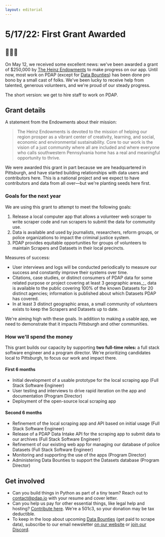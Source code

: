 ```yaml
---
layout: editorial
---
```


# 5/17/22: First Grant Awarded

## :tada::tada::tada:

On May 12, we received some excellent news: we've been awarded a grant of $250,000 by [The Heinz Endowments](https://www.heinz.org/) to make progress on our app. Until now, most work on PDAP (except for [Data Bounties](7-14-21-bounty-retro.md)) has been done pro bono by a small cast of folks. We've been lucky to receive help from talented, generous volunteers, and we're proud of our steady progress.

The short version: we get to hire staff to work on PDAP.

## Grant details

A statement from the Endowments about their mission:

> The Heinz Endowments is devoted to the mission of helping our region prosper as a vibrant center of creativity, learning, and social, economic and environmental sustainability. Core to our work is the vision of a just community where all are included and where everyone who calls southwestern Pennsylvania home has a real and meaningful opportunity to thrive.

We were awarded this grant in part because we are headquartered in Pittsburgh, and have started building relationships with data users and contributors here. This is a national project and we expect to have contributors and data from all over—but we're planting seeds here first.

### Goals for the next year

We are using this grant to attempt to meet the following goals:

1. Release a local computer app that allows a volunteer web scraper to write scraper code and run scrapers to submit the data for community use.
2. Data is available and used by journalists, researchers, reform groups, or police organizations to impact the criminal justice system.
3. PDAP provides equitable opportunities for groups of volunteers to maintain Scrapers and Datasets in their local precincts.

Measures of success:

* User interviews and logs will be conducted periodically to measure our success and constantly improve their systems over time.
* Citations, case studies, or distinct consumers of PDAP data for some related purpose or project covering at least 3 geographic areas_;_ data is available to the public covering 100% of the known Datasets for 20 distinct agencies; information is published about which Datasets PDAP has covered.
* In at least 3 distinct geographic areas, a small community of volunteers exists to keep the Scrapers and Datasets up to date.

We're aiming high with these goals. In addition to making a usable app, we need to demonstrate that it impacts Pittsburgh and other communities.

### How we'll spend the money

This grant builds our capacity by supporting **two full-time roles:** a full stack software engineer and a program director. We're prioritizing candidates local to Pittsburgh, to focus our work and impact there.

#### First 6 months

* Initial development of a usable prototype for the local scraping app (Full Stack Software Engineer)
* User testing and interviews to drive rapid iteration on the app and documentation (Program Director)
* Deployment of the open-source local scraping app

#### Second 6 months

* Refinement of the local scraping app and API based on initial usage (Full Stack Software Engineer)
* Release of a PDAP Data Intake API for the scraping app to submit data to our archives (Full Stack Software Engineer)
* Refinement of our existing web app for managing our database of police Datasets (Full Stack Software Engineer)
* Monitoring and supporting the use of the apps (Program Director)
* Administering Data Bounties to support the Datasets database (Program Director)

## Get involved

* Can you build things in Python as part of a tiny team? Reach out to [contact@pdap.io](mailto:contact@pdap.io) with your resume and cover letter.
* Can you help us pay for other essential things, like legal help and hosting? [Contribute here](https://pdap.io/contribute.html). We're a 501c3, so your donation may be tax deductible.
* To keep in the loop about upcoming [Data Bounties](../../activities/data-sources/data-bounties/) (get paid to scrape data), subscribe to our email newsletter [on our website](https://pdap.io) or [join our Discord](https://discord.gg/wMqex8nKZJ).

